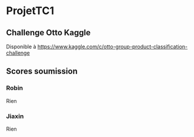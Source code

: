 # ProjetTC1
## Challenge Otto Kaggle

Disponible à https://www.kaggle.com/c/otto-group-product-classification-challenge


## Scores soumission
### Robin
Rien

### Jiaxin
Rien
